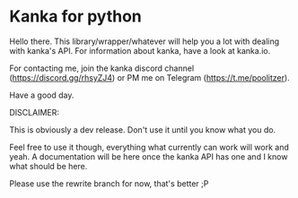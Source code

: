 # Kanka for python

Hello there. This library/wrapper/whatever will help you a lot with dealing with kanka's API. For information about kanka, have a look at kanka.io.

For contacting me, join the kanka discord channel (https://discord.gg/rhsyZJ4) or PM me on Telegram (https://t.me/poolitzer).

Have a good day.


DISCLAIMER:

This is obviously a dev release. Don't use it until you know what you do.

Feel free to use it though, everything what currently can work will work and yeah. A documentation will be here once the kanka API has one and I know what should be here.


Please use the rewrite branch for now, that's better ;P
